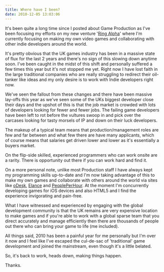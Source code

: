 ```yaml
---
title: Where have I been?
date: 2010-12-05 13:03:06
---
```


It's been quite a long time since I posted about Game Production as I've
been focusing my efforts on my new venture '[Ring
Alpha](http://ringalpha.com)' where I'm currently focusing on making my own video games and collaborating with other indie developers around the
world.

It's pretty obvious that the UK games industry has been in a massive
state of flux for the last 2 years and there's no sign of this slowing
down anytime soon. I've been caught in the midst of this shift and
personally suffered a few times this year but it's not stopped me yet.
Right now I have lost faith in the large traditional companies who are
really struggling to redirect their oil-tanker like ideas and my only
desire is to work with Indie developers right now.

We've seen the fallout from these changes and there have been massive
lay-offs this year as we've seen some of the UKs biggest developer close
their days and the upshot of this is that the job market is crowded with
lots of developers looking for fewer and fewer jobs. The failing game
developers have been left to rot before the vultures swoop in and pick
over the carcases looking for tasty morsels of IP and down on their luck
developers.

The makeup of a typical team means that production/management roles are
few and far between and what few there are have many applicants, which
of course means that salaries get driven lower and lower as it's
essentially a buyers market.

On the flip-side skilled, experienced programmers who can work onsite
are a rarity. There is opportunity out there if you can work hard and
find it.

On a more personal note, unlike most Production staff I have always kept
my programming skills up-to-date and I'm now taking advantage of this to
make my own games and collaborate with others around the world via sites
like [oDesk](http://www.odesk.com), [Elance](http://www.elance.com) and
[PeoplePerHour](http://www.peopleperhour.com). At the moment I'm concurrently developing games for iOS devices and also HTML5 and I find the experience invigorating and pain-free.

What I have witnessed and experienced by engaging with the global
development community is that the UK remains are very expensive location
to make games and if you're able to work with a global sparse team that
you direct accurately and manage efficiently then there are thousands of
people out there who can bring your game to life (me included).

All things said, 2010 has been a painful year for me personally but I'm
over it now and I feel like I've escaped the cul-de-sac of 'traditional'
game development and joined the mainstream, even though it's a little
belated.

So, it's back to work, heads down, making things happen.

Thanks.
